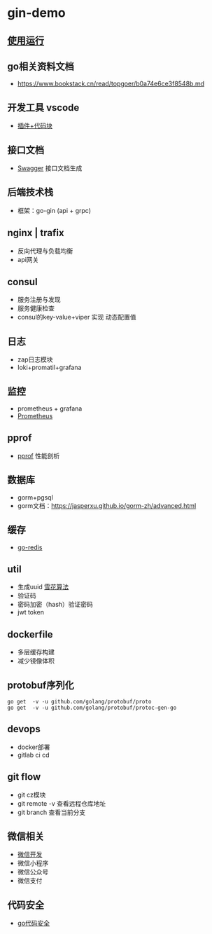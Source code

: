 # gin-demo

## [使用运行](./docs/use.md)

## go相关资料文档
* https://www.bookstack.cn/read/topgoer/b0a74e6ce3f8548b.md

## 开发工具 vscode
* [插件+代码块](https://www.liwenzhou.com/posts/Go/00_go_in_vscode/)

## 接口文档
* [Swagger](https://github.com/swaggo/gin-swagger) 接口文档生成 

## 后端技术栈
* 框架：go-gin (api + grpc)

## nginx | trafix 
* 反向代理与负载均衡
* api网关

## consul 
* 服务注册与发现
* 服务健康检查
* consul的key-value+viper 实现 动态配置值

## 日志
* zap日志模块
* loki+promatil+grafana

## 监控
* prometheus + grafana
* [Prometheus](https://github.com/prometheus/client_golang) 

## pprof
* [pprof](https://github.com/gin-contrib/pprof) 性能剖析 

## 数据库
* gorm+pgsql
* gorm文档：https://jasperxu.github.io/gorm-zh/advanced.html

## 缓存
* [go-redis](https://github.com/go-redis/redis/v7)


## util
* 生成uuid [雪花算法](https://juejin.cn/post/6844904035380658190)
* 验证码
* 密码加密（hash）验证密码
* jwt token

## dockerfile
* 多层缓存构建
* 减少镜像体积

## protobuf序列化
```
go get  -v -u github.com/golang/protobuf/proto
go get  -v -u github.com/golang/protobuf/protoc-gen-go
```

## devops
* docker部署
* gitlab ci cd


## git flow
* git cz模块
* git remote -v 查看远程仓库地址
* git branch 查看当前分支

## 微信相关
* [微信开发](https://silenceper.com/wechat/officialaccount/start.html)
* 微信小程序
* 微信公众号
* 微信支付

## 代码安全
* [go代码安全](https://github.com/Tencent/secguide/blob/main/Go%E5%AE%89%E5%85%A8%E6%8C%87%E5%8D%97.md)






